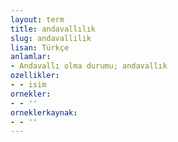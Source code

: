 ```yaml
---
layout: term
title: andavallılık
slug: andavallilik
lisan: Türkçe
anlamlar:
- Andavallı olma durumu; andavallık
ozellikler:
- - isim
ornekler:
- - ''
orneklerkaynak:
- - ''
---
```

